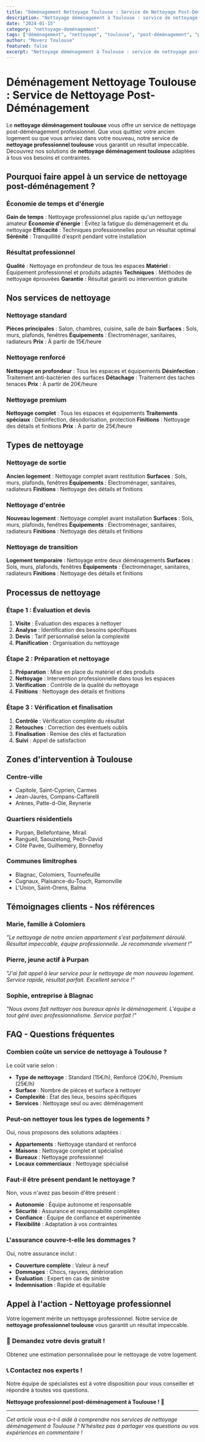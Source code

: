 ```yaml
---
title: "Déménagement Nettoyage Toulouse : Service de Nettoyage Post-Déménagement"
description: "Nettoyage déménagement à Toulouse : service de nettoyage post-déménagement. Équipe professionnelle, matériel adapté, résultat garanti. Devis gratuit."
date: "2024-01-15"
category: "nettoyage-deménagement"
tags: ["déménagement", "nettoyage", "toulouse", "post-déménagement", "professionnel"]
author: "Moverz Toulouse"
featured: false
excerpt: "Nettoyage déménagement à Toulouse : service de nettoyage post-déménagement. Équipe professionnelle, matériel adapté, résultat garanti."
---
```


# Déménagement Nettoyage Toulouse : Service de Nettoyage Post-Déménagement

Le **nettoyage déménagement toulouse** vous offre un service de nettoyage post-déménagement professionnel. Que vous quittiez votre ancien logement ou que vous arriviez dans votre nouveau, notre service de **nettoyage professionnel toulouse** vous garantit un résultat impeccable. Découvrez nos solutions de **nettoyage déménagement toulouse** adaptées à tous vos besoins et contraintes.

## Pourquoi faire appel à un service de nettoyage post-déménagement ?

### Économie de temps et d'énergie

**Gain de temps** : Nettoyage professionnel plus rapide qu'un nettoyage amateur
**Économie d'énergie** : Évitez la fatigue du déménagement et du nettoyage
**Efficacité** : Techniques professionnelles pour un résultat optimal
**Sérénité** : Tranquillité d'esprit pendant votre installation

### Résultat professionnel

**Qualité** : Nettoyage en profondeur de tous les espaces
**Matériel** : Équipement professionnel et produits adaptés
**Techniques** : Méthodes de nettoyage éprouvées
**Garantie** : Résultat garanti ou intervention gratuite

## Nos services de nettoyage

### Nettoyage standard

**Pièces principales** : Salon, chambres, cuisine, salle de bain
**Surfaces** : Sols, murs, plafonds, fenêtres
**Équipements** : Électroménager, sanitaires, radiateurs
**Prix** : À partir de 15€/heure

### Nettoyage renforcé

**Nettoyage en profondeur** : Tous les espaces et équipements
**Désinfection** : Traitement anti-bactérien des surfaces
**Détachage** : Traitement des taches tenaces
**Prix** : À partir de 20€/heure

### Nettoyage premium

**Nettoyage complet** : Tous les espaces et équipements
**Traitements spéciaux** : Désinfection, désodorisation, protection
**Finitions** : Nettoyage des détails et finitions
**Prix** : À partir de 25€/heure

## Types de nettoyage

### Nettoyage de sortie

**Ancien logement** : Nettoyage complet avant restitution
**Surfaces** : Sols, murs, plafonds, fenêtres
**Équipements** : Électroménager, sanitaires, radiateurs
**Finitions** : Nettoyage des détails et finitions

### Nettoyage d'entrée

**Nouveau logement** : Nettoyage complet avant installation
**Surfaces** : Sols, murs, plafonds, fenêtres
**Équipements** : Électroménager, sanitaires, radiateurs
**Finitions** : Nettoyage des détails et finitions

### Nettoyage de transition

**Logement temporaire** : Nettoyage entre deux déménagements
**Surfaces** : Sols, murs, plafonds, fenêtres
**Équipements** : Électroménager, sanitaires, radiateurs
**Finitions** : Nettoyage des détails et finitions

## Processus de nettoyage

### Étape 1 : Évaluation et devis

1. **Visite** : Évaluation des espaces à nettoyer
2. **Analyse** : Identification des besoins spécifiques
3. **Devis** : Tarif personnalisé selon la complexité
4. **Planification** : Organisation du nettoyage

### Étape 2 : Préparation et nettoyage

1. **Préparation** : Mise en place du matériel et des produits
2. **Nettoyage** : Intervention professionnelle dans tous les espaces
3. **Vérification** : Contrôle de la qualité du nettoyage
4. **Finitions** : Nettoyage des détails et finitions

### Étape 3 : Vérification et finalisation

1. **Contrôle** : Vérification complète du résultat
2. **Retouches** : Correction des éventuels oublis
3. **Finalisation** : Remise des clés et facturation
4. **Suivi** : Appel de satisfaction

## Zones d'intervention à Toulouse

### Centre-ville
- Capitole, Saint-Cyprien, Carmes
- Jean-Jaurès, Compans-Caffarelli
- Arènes, Patte-d-Oie, Reynerie

### Quartiers résidentiels
- Purpan, Bellefontaine, Mirail
- Rangueil, Saouzelong, Pech-David
- Côte Pavée, Guilheméry, Bonnefoy

### Communes limitrophes
- Blagnac, Colomiers, Tournefeuille
- Cugnaux, Plaisance-du-Touch, Ramonville
- L'Union, Saint-Orens, Balma

## Témoignages clients - Nos références

### Marie, famille à Colomiers
*"Le nettoyage de notre ancien appartement s'est parfaitement déroulé. Résultat impeccable, équipe professionnelle. Je recommande vivement !"*

### Pierre, jeune actif à Purpan
*"J'ai fait appel à leur service pour le nettoyage de mon nouveau logement. Service rapide, résultat parfait. Excellent service !"*

### Sophie, entreprise à Blagnac
*"Nous avons fait nettoyer nos bureaux après le déménagement. L'équipe a tout géré avec professionnalisme. Service parfait !"*

## FAQ - Questions fréquentes

### Combien coûte un service de nettoyage à Toulouse ?

Le coût varie selon :
- **Type de nettoyage** : Standard (15€/h), Renforcé (20€/h), Premium (25€/h)
- **Surface** : Nombre de pièces et surface à nettoyer
- **Complexité** : État des lieux, besoins spécifiques
- **Services** : Nettoyage seul ou avec déménagement

### Peut-on nettoyer tous les types de logements ?

Oui, nous proposons des solutions adaptées :
- **Appartements** : Nettoyage standard et renforcé
- **Maisons** : Nettoyage complet et spécialisé
- **Bureaux** : Nettoyage professionnel
- **Locaux commerciaux** : Nettoyage spécialisé

### Faut-il être présent pendant le nettoyage ?

Non, vous n'avez pas besoin d'être présent :
- **Autonomie** : Équipe autonome et responsable
- **Sécurité** : Assurance et responsabilité complètes
- **Confiance** : Équipe de confiance et expérimentée
- **Flexibilité** : Adaptation à vos contraintes

### L'assurance couvre-t-elle les dommages ?

Oui, notre assurance inclut :
- **Couverture complète** : Valeur à neuf
- **Dommages** : Chocs, rayures, détérioration
- **Évaluation** : Expert en cas de sinistre
- **Indemnisation** : Rapide et équitable

## Appel à l'action - Nettoyage professionnel

Votre logement mérite un nettoyage professionnel. Notre service de **nettoyage professionnel toulouse** vous garantit un résultat impeccable.

### 🧽 **Demandez votre devis gratuit !**

Obtenez une estimation personnalisée pour le nettoyage de votre logement.

### 📞 **Contactez nos experts !**

Notre équipe de spécialistes est à votre disposition pour vous conseiller et répondre à toutes vos questions.

**Nettoyage professionnel post-déménagement à Toulouse !** 🚚

---

*Cet article vous a-t-il aidé à comprendre nos services de nettoyage déménagement à Toulouse ? N'hésitez pas à partager vos questions ou vos expériences en commentaire !*

